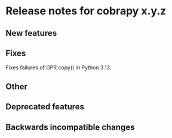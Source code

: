 # Release notes for cobrapy x.y.z

## New features

## Fixes

Fixes failures of GPR.copy() in Python 3.13.

## Other

## Deprecated features

## Backwards incompatible changes
